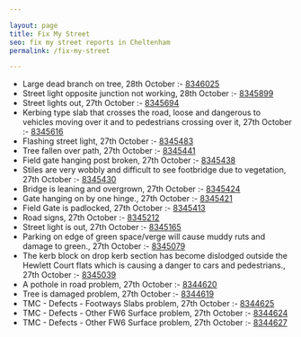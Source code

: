 ```yaml
---

layout: page
title: Fix My Street
seo: fix my street reports in Cheltenham
permalink: /fix-my-street

---
```


<!-- fix_marker starts -->

- Large dead branch on tree, 28th October :- [8346025](https://www.fixmystreet.com/report/8346025)
- Street light opposite junction not working, 28th October :- [8345899](https://www.fixmystreet.com/report/8345899)
- Street lights out, 27th October :- [8345694](https://www.fixmystreet.com/report/8345694)
- Kerbing type slab that crosses the road, loose and dangerous to vehicles moving over it and to pedestrians crossing over it, 27th October :- [8345616](https://www.fixmystreet.com/report/8345616)
- Flashing street light, 27th October :- [8345483](https://www.fixmystreet.com/report/8345483)
- Tree fallen over path, 27th October :- [8345441](https://www.fixmystreet.com/report/8345441)
- Field gate hanging post broken, 27th October :- [8345438](https://www.fixmystreet.com/report/8345438)
- Stiles are very wobbly and difficult to see footbridge due to vegetation, 27th October :- [8345430](https://www.fixmystreet.com/report/8345430)
- Bridge is leaning and overgrown, 27th October :- [8345424](https://www.fixmystreet.com/report/8345424)
- Gate hanging on by one hinge., 27th October :- [8345421](https://www.fixmystreet.com/report/8345421)
- Field Gate is padlocked, 27th October :- [8345413](https://www.fixmystreet.com/report/8345413)
- Road signs, 27th October :- [8345212](https://www.fixmystreet.com/report/8345212)
- Street light is out, 27th October :- [8345165](https://www.fixmystreet.com/report/8345165)
- Parking on edge of green space/verge will cause muddy ruts and damage to green., 27th October :- [8345079](https://www.fixmystreet.com/report/8345079)
- The kerb block on drop kerb section has become dislodged outside the Hewlett Court flats which is causing a danger to cars and pedestrians., 27th October :- [8345039](https://www.fixmystreet.com/report/8345039)
- A pothole in road problem, 27th October :- [8344620](https://www.fixmystreet.com/report/8344620)
- Tree is damaged problem, 27th October :- [8344619](https://www.fixmystreet.com/report/8344619)
- TMC - Defects - Footways Slabs problem, 27th October :- [8344625](https://www.fixmystreet.com/report/8344625)
- TMC - Defects - Other FW6  Surface problem, 27th October :- [8344624](https://www.fixmystreet.com/report/8344624)
- TMC - Defects - Other FW6  Surface problem, 27th October :- [8344627](https://www.fixmystreet.com/report/8344627)

<!-- fix_marker ends -->